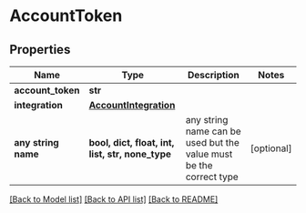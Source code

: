 # AccountToken


## Properties
Name | Type | Description | Notes
------------ | ------------- | ------------- | -------------
**account_token** | **str** |  | 
**integration** | [**AccountIntegration**](AccountIntegration.md) |  | 
**any string name** | **bool, dict, float, int, list, str, none_type** | any string name can be used but the value must be the correct type | [optional]

[[Back to Model list]](../README.md#documentation-for-models) [[Back to API list]](../README.md#documentation-for-api-endpoints) [[Back to README]](../README.md)


